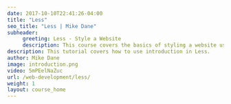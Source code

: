 ```yaml
---
date: 2017-10-10T22:41:26-04:00
title: "Less"
seo_title: "Less | Mike Dane"
subheader:
     greeting: Less - Style a Website
     description: This course covers the basics of styling a website using Less. Work your way through the videos/articles and I'll teach you everything you need to know to style a basic website!
description: This tutorial covers how to use introduction in Less.
author: Mike Dane
image: introduction.png
video: 5mPEelNaZuc
url: /web-development/less/
weight: 1
layout: course_home
---
```

